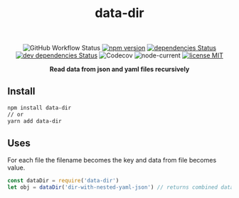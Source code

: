 <h1 align="center">data-dir</h1>
<p align="center">
  <br>
  <br>
  <img alt="GitHub Workflow Status" src="https://img.shields.io/github/workflow/status/mohitsinghs/data-dir/ci?style=flat-square">
  <a href="https://www.npmjs.com/package/data-dir"><img src="https://img.shields.io/npm/v/data-dir.svg?style=flat-square" alt="npm version"></a>
  <a href="https://david-dm.org/mohitsinghs/data-dir"><img src="https://img.shields.io/david/mohitsinghs/data-dir?style=flat-square" alt="dependencies Status"></a>
  <a href="https://david-dm.org/mohitsinghs/data-dir?type=dev"><img src="https://img.shields.io/david/dev/mohitsinghs/data-dir?style=flat-square" alt="dev dependencies Status"></a>
  <img alt="Codecov" src="https://img.shields.io/codecov/c/gh/mohitsinghs/data-dir?style=flat-square">
  <img alt="node-current" src="https://img.shields.io/node/v/data-dir?style=flat-square">
  <a href="https://github.com/mohitsinghs/data-dir/blob/master/LICENSE"><img src="https://img.shields.io/badge/license-MIT-brightgreen.svg?style=flat-square" alt="license MIT"></a>
</p>
<p align="center">
  <b>Read data from json and yaml files recursively</b><br/>
</p>

## Install

```sh
npm install data-dir
// or
yarn add data-dir
```

## Uses

For each file the filename becomes the key and data from file becomes value.

```js
const dataDir = require('data-dir')
let obj = dataDir('dir-with-nested-yaml-json') // returns combined data
```

